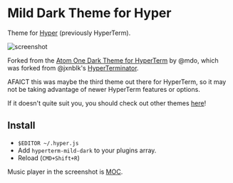# Mild Dark Theme for Hyper

Theme for [Hyper](https://hyper.is) (previously HyperTerm).

![screenshot](http://zacanger.com/hyperterm.png)

Forked from the [Atom One Dark Theme for HyperTerm](https://github.com/mdo/hyperterm-atom-dark)
by @mdo, which was forked from @jxnblk's
[HyperTerminator](https://github.com/jxnblk/hyperterminator).

AFAICT this was maybe the third theme out there for HyperTerm, so it may not
be taking advantage of newer HyperTerm features or options.

If it doesn't quite suit you, you should check out other themes
[here](https://hyperthemes.matthi.coffee)!

## Install

* `$EDITOR ~/.hyper.js`
* Add `hyperterm-mild-dark` to your plugins array.
* Reload (`CMD+Shift+R`)

Music player in the screenshot is [MOC](https://moc.daper.net).

